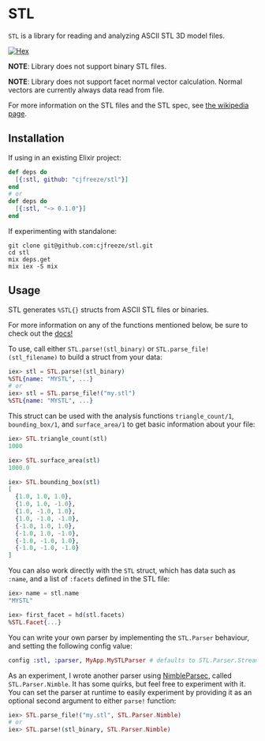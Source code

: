 # STL
`STL` is a library for reading and analyzing ASCII STL 3D model files.

[![Hex](https://img.shields.io/hexpm/v/stl.svg?style=flat)](https://hexdocs.pm/stl/0.1.0/STL.html)


**NOTE**: Library does not support binary STL files.

**NOTE**: Library does not support facet normal vector calculation. Normal vectors are currently always data read from file.

For more information on the STL files and the STL spec, see [the wikipedia page](https://en.wikipedia.org/wiki/STL_(file_format)).
## Installation
If using in an existing Elixir project:
```elixir
def deps do
  [{:stl, github: "cjfreeze/stl"}]
end
# or
def deps do
  [{:stl, "~> 0.1.0"}]
end
```
If experimenting with standalone:
```
git clone git@github.com:cjfreeze/stl.git
cd stl
mix deps.get
mix iex -S mix
```
## Usage
STL generates `%STL{}` structs from ASCII STL files or binaries.

For more information on any of the functions mentioned below, be sure to check out the [docs!](https://hexdocs.pm/stl/0.1.0/STL.html)

To use, call either `STL.parse!(stl_binary)` or `STL.parse_file!(stl_filename)` to build a struct from your data:
```elixir
iex> stl = STL.parse!(stl_binary)
%STL{name: "MYSTL", ...}
# or
iex> stl = STL.parse_file!("my.stl")
%STL{name: "MYSTL", ...}
```
This struct can be used with the analysis functions `triangle_count/1`, `bounding_box/1`, and `surface_area/1` to get basic information about your file:
```elixir
iex> STL.triangle_count(stl)
1000

iex> STL.surface_area(stl)
1000.0

iex> STL.bounding_box(stl)
[
  {1.0, 1.0, 1.0},
  {1.0, 1.0, -1.0},
  {1.0, -1.0, 1.0},
  {1.0, -1.0, -1.0},
  {-1.0, 1.0, 1.0},
  {-1.0, 1.0, -1.0},
  {-1.0, -1.0, 1.0},
  {-1.0, -1.0, -1.0}
]
```
You can also work directly with the `STL` struct, which has data such as `:name`, and a list of `:facets` defined in the STL file:
```elixir
iex> name = stl.name
"MYSTL"

iex> first_facet = hd(stl.facets)
%STL.Facet{...}
```

You can write your own parser by implementing the `STL.Parser` behaviour, and setting the following config value:
```elixir
config :stl, :parser, MyApp.MySTLParser # defaults to STL.Parser.Stream
```

As an experiment, I wrote another parser using [NimbleParsec](https://github.com/plataformatec/nimble_parsec), called `STL.Parser.Nimble`. It has some quirks, but feel free to experiment with it. You can set the parser at runtime to easily experiment by providing it as an optional second argument to either `parse!` function:
```elixir
iex> STL.parse_file!("my.stl", STL.Parser.Nimble)
# or
iex> STL.parse!(stl_binary, STL.Parser.Nimble)
```